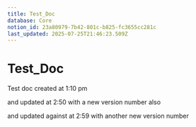 ```yaml
---
title: Test_Doc
database: Core
notion_id: 23a80979-7b42-801c-b825-fc3655cc281c
last_updated: 2025-07-25T21:46:23.509Z
---
```


# Test_Doc


Test doc created at 1:10 pm


and updated at 2:50 with a new version number also


and updated against at 2:59 with another new version number

